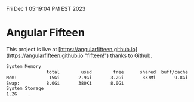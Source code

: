 Fri Dec  1 05:19:04 PM EST 2023

# Angular Fifteen


This project is live at [https://angularfifteen.github.io](https://angularfifteen.github.io "fifteen!") thanks to Github.

```bash
System Memory
               total        used        free      shared  buff/cache   available
Mem:            15Gi       2.9Gi       3.2Gi       337Mi       9.8Gi        12Gi
Swap:          8.0Gi       380Ki       8.0Gi
System Storage
1.2G	.
```
```bash

